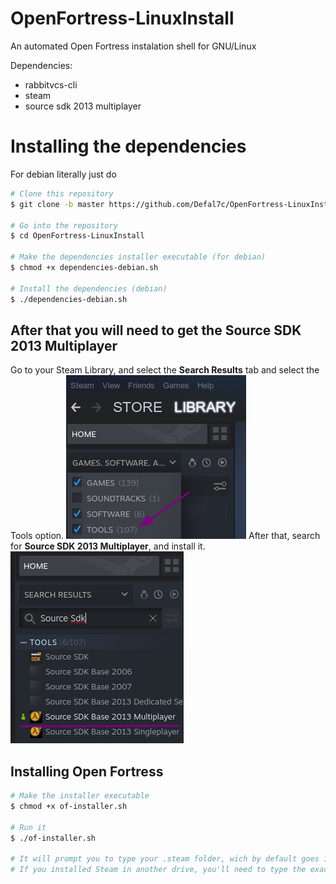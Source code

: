 # OpenFortress-LinuxInstall
 An automated Open Fortress instalation shell for GNU/Linux

Dependencies:
- rabbitvcs-cli
- steam
- source sdk 2013 multiplayer

# Installing the dependencies
For debian literally just do 
```bash
# Clone this repository
$ git clone -b master https://github.com/Defal7c/OpenFortress-LinuxInstall

# Go into the repository
$ cd OpenFortress-LinuxInstall

# Make the dependencies installer executable (for debian)
$ chmod +x dependencies-debian.sh

# Install the dependencies (debian)
$ ./dependencies-debian.sh
```
<h2>After that you will need to get the Source SDK 2013 Multiplayer</h2>
Go to your Steam Library, and select the <b>Search Results</b> tab and select the Tools option.
<img src="https://raw.githubusercontent.com/Defal7c/OpenFortress-LinuxInstall/master/img/tools.png">
After that, search for <b>Source SDK 2013 Multiplayer</b>, and install it.
<img src="https://raw.githubusercontent.com/Defal7c/OpenFortress-LinuxInstall/master/img/thisone.png">

<h2>Installing Open Fortress</h2>

```bash
# Make the installer executable
$ chmod +x of-installer.sh

# Run it
$ ./of-installer.sh

# It will prompt you to type your .steam folder, wich by default goes into ~/.steam
# If you installed Steam in another drive, you'll need to type the exact path to it.
```
